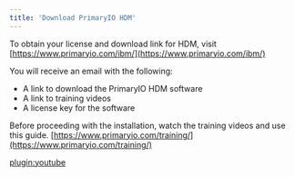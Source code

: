 ```yaml
---
title: 'Download PrimaryIO HDM'
---
```


To obtain your license and download link for HDM, visit [https://www.primaryio.com/ibm/](https://www.primaryio.com/ibm/)

You will receive an email with the following:



*   A link to download the PrimaryIO HDM software
*   A link to training videos
*   A license key for the software

Before proceeding with the installation, watch the training videos and use this guide.
[https://www.primaryio.com/training/](https://www.primaryio.com/training/)

[plugin:youtube](https://youtu.be/watch?v=7sF1QGkCBJo?size=400,600)
